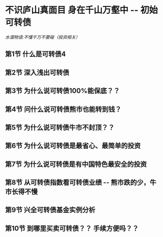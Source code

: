 # 不识庐山真面目 身在千山万壑中 -- 初始可转债
*水湄物语:不懂千万不要碰（投资相关）*

## 第1节 什么是可转债4


## 第2节 深入浅出可转债 


## 第3节 为什么说可转债100%能保底？？

## 第4节 问什么说可转债熊市也能转到钱？

## 第5节 为什么说可转债牛市不封顶？？

## 第6节 为什么说可转债是最省心、最简单的投资

## 第7节 为什么说可转债是有中国特色最安全的投资

## 第8节 从可转债指数看可转债业绩 -- 熊市跌的少，牛市长得不慢

## 第9节 兴全可转债基金实例分析

## 第10节  到哪里买卖可转债？？ 手续方便吗？？